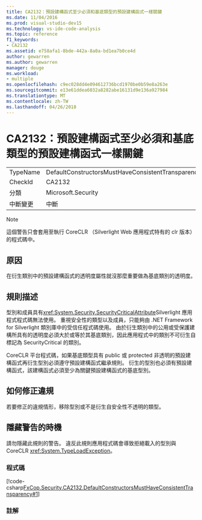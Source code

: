 ```yaml
---
title: CA2132：預設建構函式至少必須和基底類型的預設建構函式一樣關鍵
ms.date: 11/04/2016
ms.prod: visual-studio-dev15
ms.technology: vs-ide-code-analysis
ms.topic: reference
f1_keywords:
- CA2132
ms.assetid: e758afa1-8bde-442a-8a0a-bd1ea7b0ce4d
author: gewarren
ms.author: gewarren
manager: douge
ms.workload:
- multiple
ms.openlocfilehash: c9ec028dd4e094612736bcd1970be0b59e8a263e
ms.sourcegitcommit: e13e61ddea6032a8282abe16131d9e136a927984
ms.translationtype: MT
ms.contentlocale: zh-TW
ms.lasthandoff: 04/26/2018
---
```

# <a name="ca2132-default-constructors-must-be-at-least-as-critical-as-base-type-default-constructors"></a>CA2132：預設建構函式至少必須和基底類型的預設建構函式一樣關鍵
|||
|-|-|
|TypeName|DefaultConstructorsMustHaveConsistentTransparency|
|CheckId|CA2132|
|分類|Microsoft.Security|
|中斷變更|中斷|

> [!NOTE]
>  這個警告只會套用至執行 CoreCLR （Silverlight Web 應用程式特有的 clr 版本） 的程式碼中。

## <a name="cause"></a>原因
 在衍生類別中的預設建構函式的透明度屬性就沒那麼重要做為基底類別的透明度。

## <a name="rule-description"></a>規則描述
 型別和成員具有<xref:System.Security.SecurityCriticalAttribute>Silverlight 應用程式程式碼無法使用。 重視安全性的類型以及成員，只能夠由 .NET Framework for Silverlight 類別庫中的受信任程式碼使用。 由於衍生類別中的公用或受保護建構所具有的透明度必須大於或等於其基底類別，因此應用程式中的類別不可衍生自標記為 SecurityCritical 的類別。

 CoreCLR 平台程式碼，如果基底類型具有 public 或 protected 非透明的預設建構函式再衍生型別必須遵守預設建構函式繼承規則。 衍生的型別也必須有預設建構函式，該建構函式必須至少為關鍵預設建構函式的基底型別。

## <a name="how-to-fix-violations"></a>如何修正違規
 若要修正的違規情形，移除型別或不是衍生自安全性不透明的類型。

## <a name="when-to-suppress-warnings"></a>隱藏警告的時機
 請勿隱藏此規則的警告。 違反此規則應用程式碼會導致拒絕載入的型別與 CoreCLR <xref:System.TypeLoadException>。

### <a name="code"></a>程式碼
 [!code-csharp[FxCop.Security.CA2132.DefaultConstructorsMustHaveConsistentTransparency#1](../code-quality/codesnippet/CSharp/ca2132-default-constructors-must-be-at-least-as-critical-as-base-type-default-constructors_1.cs)]

### <a name="comments"></a>註解